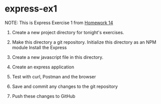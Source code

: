 # express-ex1
NOTE: This is Express Exercise 1 from [Homework 14](https://github.com/jdegrave/backend/tree/master/Homework/Homework-14/Exercise-01)

1. Create a new project directory for tonight's exercises.

2. Make this directory a git repository. Initialize this directory as an NPM module Install the Express

3. Create a new javascript file in this directory.

4. Create an express application

5. Test with curl, Postman and the browser

6. Save and commit any changes to the git repository

7. Push these changes to GitHub

